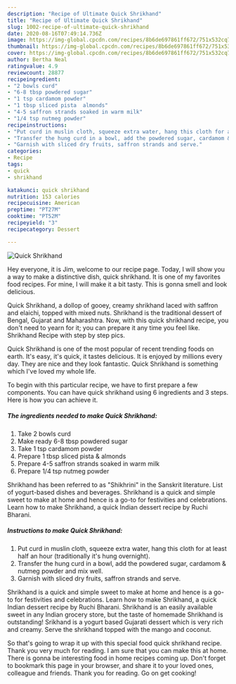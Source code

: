```yaml
---
description: "Recipe of Ultimate Quick Shrikhand"
title: "Recipe of Ultimate Quick Shrikhand"
slug: 1002-recipe-of-ultimate-quick-shrikhand
date: 2020-08-16T07:49:14.736Z
image: https://img-global.cpcdn.com/recipes/8b6de697861ff672/751x532cq70/quick-shrikhand-recipe-main-photo.jpg
thumbnail: https://img-global.cpcdn.com/recipes/8b6de697861ff672/751x532cq70/quick-shrikhand-recipe-main-photo.jpg
cover: https://img-global.cpcdn.com/recipes/8b6de697861ff672/751x532cq70/quick-shrikhand-recipe-main-photo.jpg
author: Bertha Neal
ratingvalue: 4.9
reviewcount: 28877
recipeingredient:
- "2 bowls curd"
- "6-8 tbsp powdered sugar"
- "1 tsp cardamom powder"
- "1 tbsp sliced pista  almonds"
- "4-5 saffron strands soaked in warm milk"
- "1/4 tsp nutmeg powder"
recipeinstructions:
- "Put curd in muslin cloth, squeeze extra water, hang this cloth for at least half an hour (traditionally it&#39;s hung overnight)."
- "Transfer the hung curd in a bowl, add the powdered sugar, cardamom &amp; nutmeg powder and mix well."
- "Garnish with sliced dry fruits, saffron strands and serve."
categories:
- Recipe
tags:
- quick
- shrikhand

katakunci: quick shrikhand 
nutrition: 153 calories
recipecuisine: American
preptime: "PT27M"
cooktime: "PT52M"
recipeyield: "3"
recipecategory: Dessert

---
```



![Quick Shrikhand](https://img-global.cpcdn.com/recipes/8b6de697861ff672/751x532cq70/quick-shrikhand-recipe-main-photo.jpg)

Hey everyone, it is Jim, welcome to our recipe page. Today, I will show you a way to make a distinctive dish, quick shrikhand. It is one of my favorites food recipes. For mine, I will make it a bit tasty. This is gonna smell and look delicious.

Quick Shrikhand, a dollop of gooey, creamy shrikhand laced with saffron and elaichi, topped with mixed nuts. Shrikhand is the traditional dessert of Bengal, Gujarat and Maharashtra. Now, with this quick shrikhand recipe, you don&#39;t need to yearn for it; you can prepare it any time you feel like. Shrikhand Recipe with step by step pics.

Quick Shrikhand is one of the most popular of recent trending foods on earth. It's easy, it's quick, it tastes delicious. It is enjoyed by millions every day. They are nice and they look fantastic. Quick Shrikhand is something which I've loved my whole life.


To begin with this particular recipe, we have to first prepare a few components. You can have quick shrikhand using 6 ingredients and 3 steps. Here is how you can achieve it.

<!--inarticleads1-->

##### The ingredients needed to make Quick Shrikhand:

1. Take 2 bowls curd
1. Make ready 6-8 tbsp powdered sugar
1. Take 1 tsp cardamom powder
1. Prepare 1 tbsp sliced pista &amp; almonds
1. Prepare 4-5 saffron strands soaked in warm milk
1. Prepare 1/4 tsp nutmeg powder


Shrikhand has been referred to as &#34;Shikhrini&#34; in the Sanskrit literature. List of yogurt-based dishes and beverages. Shrikhand is a quick and simple sweet to make at home and hence is a go-to for festivities and celebrations. Learn how to make Shrikhand, a quick Indian dessert recipe by Ruchi Bharani. 

<!--inarticleads2-->

##### Instructions to make Quick Shrikhand:

1. Put curd in muslin cloth, squeeze extra water, hang this cloth for at least half an hour (traditionally it&#39;s hung overnight).
1. Transfer the hung curd in a bowl, add the powdered sugar, cardamom &amp; nutmeg powder and mix well.
1. Garnish with sliced dry fruits, saffron strands and serve.


Shrikhand is a quick and simple sweet to make at home and hence is a go-to for festivities and celebrations. Learn how to make Shrikhand, a quick Indian dessert recipe by Ruchi Bharani. Shrikhand is an easily available sweet in any Indian grocery store, but the taste of homemade Shrikhand is outstanding! Srikhand is a yogurt based Gujarati dessert which is very rich and creamy. Serve the shrikhand topped with the mango and coconut. 

So that's going to wrap it up with this special food quick shrikhand recipe. Thank you very much for reading. I am sure that you can make this at home. There is gonna be interesting food in home recipes coming up. Don't forget to bookmark this page in your browser, and share it to your loved ones, colleague and friends. Thank you for reading. Go on get cooking!
